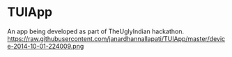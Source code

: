 TUIApp
======

An app being developed as part of TheUglyIndian hackathon.
https://raw.githubusercontent.com/janardhannallapati/TUIApp/master/device-2014-10-01-224009.png
